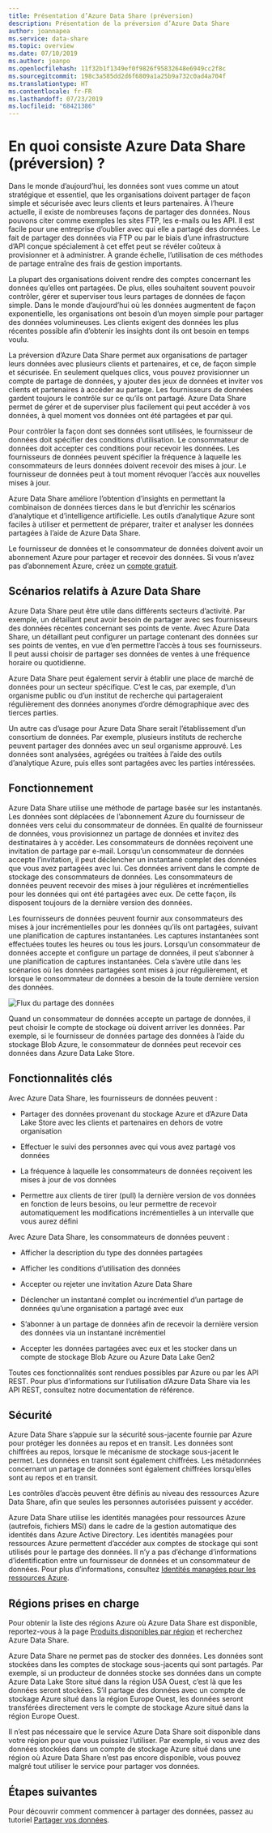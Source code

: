 ```yaml
---
title: Présentation d’Azure Data Share (préversion)
description: Présentation de la préversion d’Azure Data Share
author: joannapea
ms.service: data-share
ms.topic: overview
ms.date: 07/10/2019
ms.author: joanpo
ms.openlocfilehash: 11f32b1f1349ef0f9826f95832648e6949cc2f8c
ms.sourcegitcommit: 198c3a585dd2d6f6809a1a25b9a732c0ad4a704f
ms.translationtype: HT
ms.contentlocale: fr-FR
ms.lasthandoff: 07/23/2019
ms.locfileid: "68421386"
---
```

# <a name="what-is-azure-data-share-preview"></a>En quoi consiste Azure Data Share (préversion) ?

Dans le monde d’aujourd’hui, les données sont vues comme un atout stratégique et essentiel, que les organisations doivent partager de façon simple et sécurisée avec leurs clients et leurs partenaires. À l’heure actuelle, il existe de nombreuses façons de partager des données. Nous pouvons citer comme exemples les sites FTP, les e-mails ou les API. Il est facile pour une entreprise d’oublier avec qui elle a partagé des données. Le fait de partager des données via FTP ou par le biais d’une infrastructure d’API conçue spécialement à cet effet peut se révéler coûteux à provisionner et à administrer. À grande échelle, l’utilisation de ces méthodes de partage entraîne des frais de gestion importants. 

La plupart des organisations doivent rendre des comptes concernant les données qu’elles ont partagées. De plus, elles souhaitent souvent pouvoir contrôler, gérer et superviser tous leurs partages de données de façon simple. Dans le monde d’aujourd’hui où les données augmentent de façon exponentielle, les organisations ont besoin d’un moyen simple pour partager des données volumineuses. Les clients exigent des données les plus récentes possible afin d’obtenir les insights dont ils ont besoin en temps voulu.

La préversion d’Azure Data Share permet aux organisations de partager leurs données avec plusieurs clients et partenaires, et ce, de façon simple et sécurisée. En seulement quelques clics, vous pouvez provisionner un compte de partage de données, y ajouter des jeux de données et inviter vos clients et partenaires à accéder au partage. Les fournisseurs de données gardent toujours le contrôle sur ce qu’ils ont partagé. Azure Data Share permet de gérer et de superviser plus facilement qui peut accéder à vos données, à quel moment vos données ont été partagées et par qui. 

Pour contrôler la façon dont ses données sont utilisées, le fournisseur de données doit spécifier des conditions d’utilisation. Le consommateur de données doit accepter ces conditions pour recevoir les données. Les fournisseurs de données peuvent spécifier la fréquence à laquelle les consommateurs de leurs données doivent recevoir des mises à jour. Le fournisseur de données peut à tout moment révoquer l’accès aux nouvelles mises à jour. 

Azure Data Share améliore l’obtention d’insights en permettant la combinaison de données tierces dans le but d’enrichir les scénarios d’analytique et d’intelligence artificielle. Les outils d’analytique Azure sont faciles à utiliser et permettent de préparer, traiter et analyser les données partagées à l’aide de Azure Data Share. 

Le fournisseur de données et le consommateur de données doivent avoir un abonnement Azure pour partager et recevoir des données. Si vous n’avez pas d’abonnement Azure, créez un [compte gratuit](https://azure.microsoft.com/free/).

## <a name="scenarios-for-azure-data-share"></a>Scénarios relatifs à Azure Data Share

Azure Data Share peut être utile dans différents secteurs d’activité. Par exemple, un détaillant peut avoir besoin de partager avec ses fournisseurs des données récentes concernant ses points de vente. Avec Azure Data Share, un détaillant peut configurer un partage contenant des données sur ses points de ventes, en vue d’en permettre l’accès à tous ses fournisseurs. Il peut aussi choisir de partager ses données de ventes à une fréquence horaire ou quotidienne. 

Azure Data Share peut également servir à établir une place de marché de données pour un secteur spécifique. C’est le cas, par exemple, d’un organisme public ou d’un institut de recherche qui partageraient régulièrement des données anonymes d’ordre démographique avec des tierces parties. 

Un autre cas d’usage pour Azure Data Share serait l’établissement d’un consortium de données. Par exemple, plusieurs instituts de recherche peuvent partager des données avec un seul organisme approuvé. Les données sont analysées, agrégées ou traitées à l’aide des outils d’analytique Azure, puis elles sont partagées avec les parties intéressées. 

## <a name="how-it-works"></a>Fonctionnement

Azure Data Share utilise une méthode de partage basée sur les instantanés. Les données sont déplacées de l’abonnement Azure du fournisseur de données vers celui du consommateur de données. En qualité de fournisseur de données, vous provisionnez un partage de données et invitez des destinataires à y accéder. Les consommateurs de données reçoivent une invitation de partage par e-mail. Lorsqu’un consommateur de données accepte l’invitation, il peut déclencher un instantané complet des données que vous avez partagées avec lui. Ces données arrivent dans le compte de stockage des consommateurs de données. Les consommateurs de données peuvent recevoir des mises à jour régulières et incrémentielles pour les données qui ont été partagées avec eux. De cette façon, ils disposent toujours de la dernière version des données. 

Les fournisseurs de données peuvent fournir aux consommateurs des mises à jour incrémentielles pour les données qu’ils ont partagées, suivant une planification de captures instantanées. Les captures instantanées sont effectuées toutes les heures ou tous les jours. Lorsqu’un consommateur de données accepte et configure un partage de données, il peut s’abonner à une planification de captures instantanées. Cela s’avère utile dans les scénarios où les données partagées sont mises à jour régulièrement, et lorsque le consommateur de données a besoin de la toute dernière version des données. 

![Flux du partage des données](media/data-share-flow.png)

Quand un consommateur de données accepte un partage de données, il peut choisir le compte de stockage où doivent arriver les données. Par exemple, si le fournisseur de données partage des données à l’aide du stockage Blob Azure, le consommateur de données peut recevoir ces données dans Azure Data Lake Store. 

## <a name="key-capabilities"></a>Fonctionnalités clés

Avec Azure Data Share, les fournisseurs de données peuvent :

* Partager des données provenant du stockage Azure et d’Azure Data Lake Store avec les clients et partenaires en dehors de votre organisation

* Effectuer le suivi des personnes avec qui vous avez partagé vos données

* La fréquence à laquelle les consommateurs de données reçoivent les mises à jour de vos données

* Permettre aux clients de tirer (pull) la dernière version de vos données en fonction de leurs besoins, ou leur permettre de recevoir automatiquement les modifications incrémentielles à un intervalle que vous aurez défini

Avec Azure Data Share, les consommateurs de données peuvent : 

* Afficher la description du type des données partagées

* Afficher les conditions d’utilisation des données

* Accepter ou rejeter une invitation Azure Data Share

* Déclencher un instantané complet ou incrémentiel d’un partage de données qu’une organisation a partagé avec eux

* S’abonner à un partage de données afin de recevoir la dernière version des données via un instantané incrémentiel

* Accepter les données partagées avec eux et les stocker dans un compte de stockage Blob Azure ou Azure Data Lake Gen2

Toutes ces fonctionnalités sont rendues possibles par Azure ou par les API REST. Pour plus d’informations sur l’utilisation d’Azure Data Share via les API REST, consultez notre documentation de référence. 

## <a name="security"></a>Sécurité

Azure Data Share s’appuie sur la sécurité sous-jacente fournie par Azure pour protéger les données au repos et en transit. Les données sont chiffrées au repos, lorsque le mécanisme de stockage sous-jacent le permet. Les données en transit sont également chiffrées. Les métadonnées concernant un partage de données sont également chiffrées lorsqu’elles sont au repos et en transit. 

Les contrôles d’accès peuvent être définis au niveau des ressources Azure Data Share, afin que seules les personnes autorisées puissent y accéder. 

Azure Data Share utilise les identités managées pour ressources Azure (autrefois, fichiers MSI) dans le cadre de la gestion automatique des identités dans Azure Active Directory. Les identités managées pour ressources Azure permettent d’accéder aux comptes de stockage qui sont utilisés pour le partage des données. Il n’y a pas d’échange d’informations d’identification entre un fournisseur de données et un consommateur de données. Pour plus d’informations, consultez [Identités managées pour les ressources Azure](https://docs.microsoft.com/azure/active-directory/managed-identities-azure-resources/services-support-managed-identities). 


## <a name="supported-regions"></a>Régions prises en charge

Pour obtenir la liste des régions Azure où Azure Data Share est disponible, reportez-vous à la page [Produits disponibles par région](https://azure.microsoft.com/global-infrastructure/services/) et recherchez Azure Data Share. 

Azure Data Share ne permet pas de stocker des données. Les données sont stockées dans les comptes de stockage sous-jacents qui sont partagés. Par exemple, si un producteur de données stocke ses données dans un compte Azure Data Lake Store situé dans la région USA Ouest, c’est là que les données seront stockées. S’il partage des données avec un compte de stockage Azure situé dans la région Europe Ouest, les données seront transférées directement vers le compte de stockage Azure situé dans la région Europe Ouest. 

Il n’est pas nécessaire que le service Azure Data Share soit disponible dans votre région pour que vous puissiez l’utiliser. Par exemple, si vous avez des données stockées dans un compte de stockage Azure situé dans une région où Azure Data Share n’est pas encore disponible, vous pouvez malgré tout utiliser le service pour partager vos données. 

## <a name="next-steps"></a>Étapes suivantes

Pour découvrir comment commencer à partager des données, passez au tutoriel [Partager vos données](share-your-data.md).
